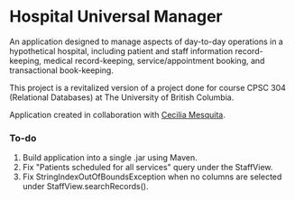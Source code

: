 # Hospital Universal Manager
An application designed to manage aspects of day-to-day operations in a hypothetical hospital, including patient and staff information record-keeping, medical record-keeping, service/appointment booking, and transactional book-keeping.

This project is a revitalized version of a project done for course CPSC 304 (Relational Databases) at The University of British Columbia. 

Application created in collaboration with [Cecilia Mesquita](https://github.com/ceci96p). 

### To-do
1. Build application into a single .jar using Maven. 
2. Fix "Patients scheduled for all services" query under the StaffView. 
3. Fix StringIndexOutOfBoundsException when no columns are selected under StaffView.searchRecords().
